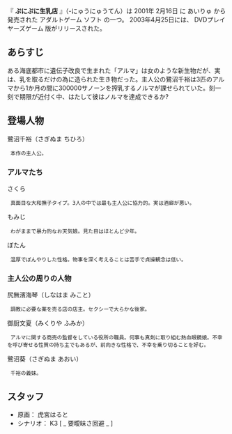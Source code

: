 『 **ぷにぷに生乳店** 』（-にゅうにゅうてん）は  2001年  2月16日  に  あいりゅ  から発売された  アダルトゲーム  ソフト
の一つ。 2003年4月25日には、  DVDプレイヤーズゲーム  版がリリースされた。

##  あらすじ  

ある海底都市に遺伝子改良で生まれた「アルマ」は女のような新生物だが、実は、乳を取るだけの為に造られた生き物だった。主人公の鷺沼千裕は3匹のアルマから1か月の間に300000サノーンを搾乳するノルマが課せられていた。刻一刻で期限が近付く中、はたして彼はノルマを達成できるか?

##  登場人物  

鷺沼千裕（さぎぬま ちひろ）

     本作の主人公。 

###  アルマたち  

さくら

     真面目な大和撫子タイプ。3人の中では最も主人公に協力的。実は酒癖が悪い。 
もみじ

     わがままで暴力的なお天気娘。見た目はほとんど少年。 
ぼたん

     温厚でぼんやりした性格。物事を深く考えることは苦手で貞操観念は低い。 

###  主人公の周りの人物  

尻無濱海琴（しなはま みこと）

     調教に必要な薬を売る店の店主。セクシーで大らかな後家。 
御厨文夏（みくりや ふみか）

     アルマに関する商売の監督をしている役所の職員。何事も真剣に取り組む熱血眼鏡娘。不幸を呼び寄せる性質の持ち主でもあるが、前向きな性格で、不幸を乗り切ることを好む。 
鷺沼葵（さぎぬま あおい）

     千裕の義妹。 

##  スタッフ  

  * 原画：  虎宮はると 
  * シナリオ：  K3  [ _ 要曖昧さ回避  _ ] 

